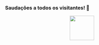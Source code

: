 ### Saudações a todos os visitantes! 👋

<div align="left">
  <a href="https://github.com/scarneiromarcelo">
  
  
<div align="center">
  <a href="https://github.com/Thais-Mont">
  <!--<img height="180em" src="https://github-readme-stats.vercel.app/api?username=scarneiromarcelo&show_icons=true&theme=dracula&include_all_commits=true&count_private=true"/></-->
  <img height="80em" src="https://github-readme-stats.vercel.app/api/top-langs/?username=scarneiromarcelo&layout=compact&langs_count=7&theme=dracula"/>
</div>
